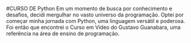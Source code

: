 #CURSO DE Python 
Em um momento de busca por conhecimento e desafios, decidi mergulhar no vasto universo da programação. Optei por começar minha jornada com Python, uma linguagem versátil e poderosa. Foi então que encontrei o Curso em Vídeo do Gustavo Guanabara, uma referência na área de ensino de programação.

